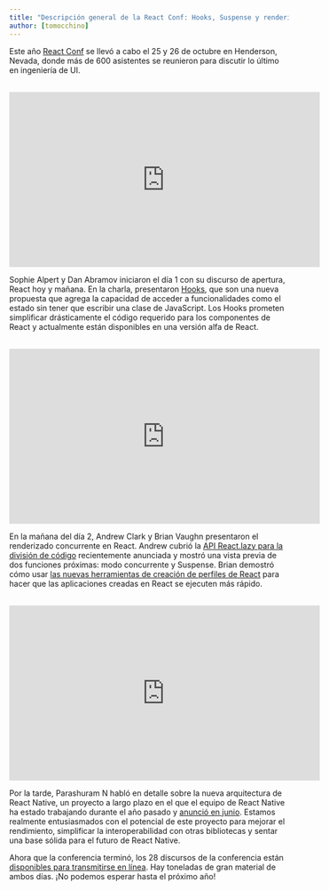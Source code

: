 ```yaml
---
title: "Descripción general de la React Conf: Hooks, Suspense y renderizado concurrente"
author: [tomocchino]
---
```


Este año [React Conf](https://conf.reactjs.org/) se llevó a cabo el 25 y 26 de octubre en Henderson, Nevada, donde más de 600 asistentes se reunieron para discutir lo último en ingeniería de UI.

<br>

<iframe width="560" height="315" src="https://www.youtube.com/embed/V-QO-KO90iQ" frameborder="0" allow="accelerometer; autoplay; encrypted-media; gyroscope; picture-in-picture" allowfullscreen></iframe>

Sophie Alpert y Dan Abramov iniciaron el día 1 con su discurso de apertura, React hoy y mañana. En la charla, presentaron [Hooks](/docs/hooks-intro.html), que son una nueva propuesta que agrega la capacidad de acceder a funcionalidades como el estado sin tener que escribir una clase de JavaScript. Los Hooks prometen simplificar drásticamente el código requerido para los componentes de React y actualmente están disponibles en una versión alfa de React.

<br>

<iframe width="560" height="315" src="https://www.youtube.com/embed/ByBPyMBTzM0" frameborder="0" allow="accelerometer; autoplay; encrypted-media; gyroscope; picture-in-picture" allowfullscreen></iframe>

En la mañana del día 2, Andrew Clark y Brian Vaughn presentaron el renderizado concurrente en React. Andrew cubrió la [API React.lazy para la división de código](/blog/2018/10/23/react-v-16-6.html) recientemente anunciada y mostró una vista previa de dos funciones próximas: modo concurrente y Suspense. Brian demostró cómo usar [las nuevas herramientas de creación de perfiles de React](/blog/2018/09/10/introducing-the-react-profiler.html) para hacer que las aplicaciones creadas en React se ejecuten más rápido.

<br>

<iframe width="560" height="315" src="https://www.youtube.com/embed/UcqRXTriUVI" frameborder="0" allow="accelerometer; autoplay; encrypted-media; gyroscope; picture-in-picture" allowfullscreen></iframe>

Por la tarde, Parashuram N habló en detalle sobre la nueva arquitectura de React Native, un proyecto a largo plazo en el que el equipo de React Native ha estado trabajando durante el año pasado y [anunció en junio](https://reactnative.dev/blog/2018/06/14/state-of-react-native-2018). Estamos realmente entusiasmados con el potencial de este proyecto para mejorar el rendimiento, simplificar la interoperabilidad con otras bibliotecas y sentar una base sólida para el futuro de React Native.

Ahora que la conferencia terminó, los 28 discursos de la conferencia están [disponibles para transmitirse en línea](https://www.youtube.com/playlist?list=PLPxbbTqCLbGE5AihOSExAa4wUM-P42EIJ). Hay toneladas de gran material de ambos días. ¡No podemos esperar hasta el próximo año!
